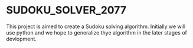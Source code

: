 # SUDOKU_SOLVER_2077
This project is aimed to create a Sudoku solving algorithm. Initially we will use python and we hope to generalize thye algorithm in the later stages of devlopment.
